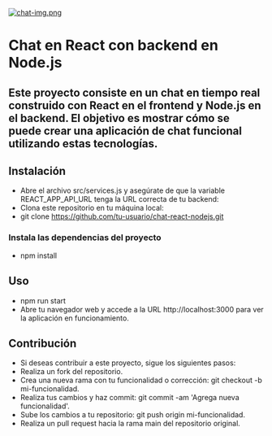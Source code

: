 [![chat-img.png](https://i.postimg.cc/CxvwBXvV/chat-img.png)](https://postimg.cc/0zJThWRt)

# Chat en React con backend en Node.js

## Este proyecto consiste en un chat en tiempo real construido con React en el frontend y Node.js en el backend. El objetivo es mostrar cómo se puede crear una aplicación de chat funcional utilizando estas tecnologías.

## Instalación
- Abre el archivo src/services.js y asegúrate de que la variable REACT_APP_API_URL tenga la URL correcta de tu backend:
- Clona este repositorio en tu máquina local:
- git clone https://github.com/tu-usuario/chat-react-nodejs.git

### Instala las dependencias del proyecto

- npm install

## Uso

- npm run start
- Abre tu navegador web y accede a la URL http://localhost:3000 para ver la aplicación en funcionamiento.

## Contribución

- Si deseas contribuir a este proyecto, sigue los siguientes pasos:
- Realiza un fork del repositorio.
- Crea una nueva rama con tu funcionalidad o corrección: git checkout -b mi-funcionalidad.
- Realiza tus cambios y haz commit: git commit -am 'Agrega nueva funcionalidad'.
- Sube los cambios a tu repositorio: git push origin mi-funcionalidad.
- Realiza un pull request hacia la rama main del repositorio original.
